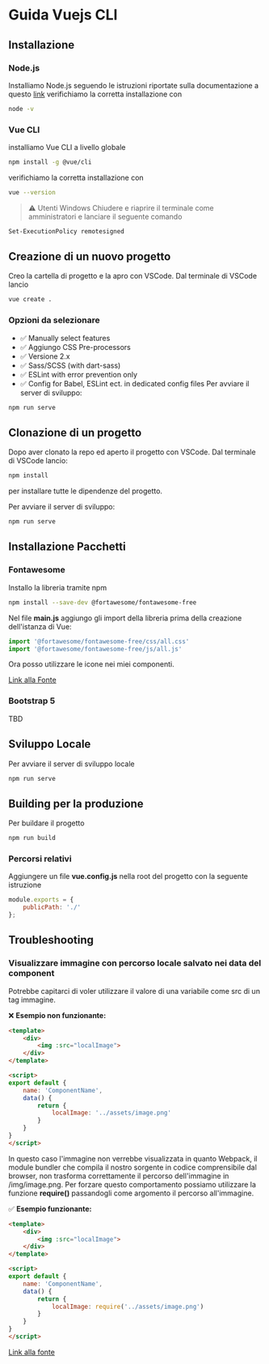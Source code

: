 # Guida Vuejs CLI

## Installazione
### Node.js
Installiamo Node.js seguendo le istruzioni riportate sulla documentazione a questo [link](https://nodejs.org/it/download)
verifichiamo la corretta installazione con
```bash
node -v
```
### Vue CLI
 installiamo Vue CLI a livello globale
```bash
npm install -g @vue/cli
```
verifichiamo la corretta installazione con
```bash
vue --version
```

> ⚠️ Utenti Windows
> Chiudere e riaprire il terminale come amministratori e lanciare il seguente comando

```bash
Set-ExecutionPolicy remotesigned
```
## Creazione di un nuovo progetto
Creo la cartella di progetto e la apro con VSCode.
Dal terminale di VSCode lancio
```bash
vue create .
```
### Opzioni da selezionare
- ✅ Manually select features
- ✅ Aggiungo CSS Pre-processors
- ✅  Versione 2.x
- ✅ Sass/SCSS (with dart-sass)
- ✅ ESLint with error prevention only
- ✅ Config for Babel, ESLint ect. in dedicated config files
Per avviare il server di sviluppo:
```bash
npm run serve
```

## Clonazione di un progetto
Dopo aver clonato la repo ed aperto il progetto con VSCode.
Dal terminale di VSCode lancio:
```bash
npm install
```
per installare tutte le dipendenze del progetto.

Per avviare il server di sviluppo:
```bash
npm run serve
```

## Installazione Pacchetti

### Fontawesome
Installo la libreria tramite npm
```bash
npm install --save-dev @fortawesome/fontawesome-free
```

Nel file **main.js** aggiungo gli import della libreria prima della creazione dell'istanza di Vue:
```js
import '@fortawesome/fontawesome-free/css/all.css'
import '@fortawesome/fontawesome-free/js/all.js'
```
Ora posso utilizzare le icone nei miei componenti.

[Link alla Fonte](https://medium.com/front-end-weekly/how-to-use-fon-awesome-5-on-vuejs-project-ff0f28310821)

### Bootstrap 5
TBD

## Sviluppo Locale
Per avviare il server di sviluppo locale
```bash
npm run serve
```

## Building per la produzione
Per buildare il progetto 
```bash
npm run build
```
### Percorsi relativi
Aggiungere un file **vue.config.js** nella root del progetto con la seguente istruzione
```js
module.exports = {
	publicPath: './'
};
```

## Troubleshooting

### Visualizzare immagine con percorso locale salvato nei data del component
Potrebbe capitarci di voler utilizzare il valore di una variabile come src di un tag immagine.

❌ **Esempio non funzionante:**

```html
<template>
    <div>
        <img :src="localImage">
    </div>
</template>

<script>
export default {
    name: 'ComponentName',
    data() {
        return {
            localImage: '../assets/image.png'
        }
    }
}
</script>
```
In questo caso l'immagine non verrebbe visualizzata in quanto Webpack, il module bundler che compila il nostro sorgente in codice comprensibile dal browser, non trasforma correttamente il percorso dell'immagine in /img/image.png.
Per forzare questo comportamento possiamo utilizzare la funzione **require()** passandogli come argomento il percorso all'immagine.

✅ **Esempio funzionante:**
```html
<template>
    <div>
        <img :src="localImage">
    </div>
</template>

<script>
export default {
    name: 'ComponentName',
    data() {
        return {
            localImage: require('../assets/image.png')
        }
    }
}
</script>
```

[Link alla fonte](https://vue-loader.vuejs.org/guide/asset-url.html#transform-rules)
